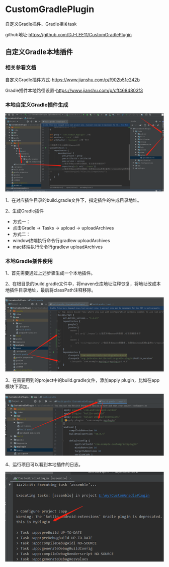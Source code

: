 # CustomGradlePlugin
自定义Gradle插件、Gradle相关task

github地址:https://github.com/DJ-LEE11/CustomGradlePlugin

## 自定义Gradle本地插件

### 相关参看文档
自定义Gradle插件方式-https://www.jianshu.com/p/f902b51e242b

Gradle插件本地路径设置-https://www.jianshu.com/p/cff4684803f3

### 本地自定义Gradle插件生成

![img_gradle_generate](imgsource/img_gradle_generate.png)  

1、在对应插件目录的build.gradle文件下，指定插件的生成目录地址。

2、生成Gradle插件
- 方式一：
- 点击Gradle -> Tasks -> upload -> uploadArchives
- 方式二：
- window终端执行命令行gradlew uploadArchives
- mac终端执行命令行gradlew uploadArchives

### 本地Gradle插件使用

1、首先需要通过上述步骤生成一个本地插件。

2、在根目录的build.gradle文件中，将maven仓库地址注释恢复，将地址改成本地插件目录地址，最后将classPath注释移除。

![img_gradle_use1](imgsource/img_gradle_use1.png)  

3、在需要用到的project中的build.gradle文件，添加apply plugin，比如在app模块下添加。

![img_gradle_use2](imgsource/img_gradle_use2.png)  

4、运行项目可以看到本地插件的日志。

![img_gradle_use3](imgsource/img_gradle_use3.png)  




